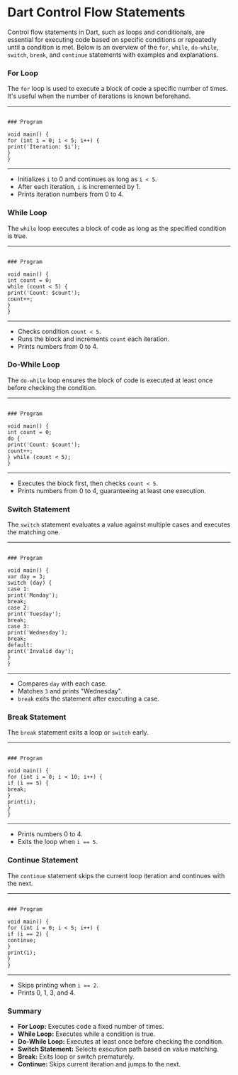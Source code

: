 # Dart Control Flow Statements

Control flow statements in Dart, such as loops and conditionals, are essential for executing code based on specific conditions or repeatedly until a condition is met. Below is an overview of the `for`, `while`, `do-while`, `switch`, `break`, and `continue` statements with examples and explanations.

### For Loop
The `for` loop is used to execute a block of code a specific number of times. It's useful when the number of iterations is known beforehand.

---
```

### Program

void main() {
for (int i = 0; i < 5; i++) {
print('Iteration: $i');
}
}

```
---

- Initializes `i` to 0 and continues as long as `i < 5`.
- After each iteration, `i` is incremented by 1.
- Prints iteration numbers from 0 to 4.

### While Loop
The `while` loop executes a block of code as long as the specified condition is true.

---
```

### Program

void main() {
int count = 0;
while (count < 5) {
print('Count: $count');
count++;
}
}

```
---

- Checks condition `count < 5`.  
- Runs the block and increments `count` each iteration.  
- Prints numbers from 0 to 4.

### Do-While Loop
The `do-while` loop ensures the block of code is executed at least once before checking the condition.

---
```

### Program

void main() {
int count = 0;
do {
print('Count: $count');
count++;
} while (count < 5);
}

```
---

- Executes the block first, then checks `count < 5`.  
- Prints numbers from 0 to 4, guaranteeing at least one execution.

### Switch Statement
The `switch` statement evaluates a value against multiple cases and executes the matching one.

---
```

### Program

void main() {
var day = 3;
switch (day) {
case 1:
print('Monday');
break;
case 2:
print('Tuesday');
break;
case 3:
print('Wednesday');
break;
default:
print('Invalid day');
}
}

```
---

- Compares `day` with each case.  
- Matches `3` and prints "Wednesday".  
- `break` exits the statement after executing a case.

### Break Statement
The `break` statement exits a loop or `switch` early.

---
```

### Program

void main() {
for (int i = 0; i < 10; i++) {
if (i == 5) {
break;
}
print(i);
}
}

```
---

- Prints numbers 0 to 4.  
- Exits the loop when `i == 5`.

### Continue Statement
The `continue` statement skips the current loop iteration and continues with the next.

---
```

### Program

void main() {
for (int i = 0; i < 5; i++) {
if (i == 2) {
continue;
}
print(i);
}
}

```
---

- Skips printing when `i == 2`.  
- Prints 0, 1, 3, and 4.

### Summary
- **For Loop:** Executes code a fixed number of times.  
- **While Loop:** Executes while a condition is true.  
- **Do-While Loop:** Executes at least once before checking the condition.  
- **Switch Statement:** Selects execution path based on value matching.  
- **Break:** Exits loop or switch prematurely.  
- **Continue:** Skips current iteration and jumps to the next.


